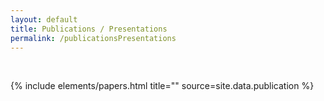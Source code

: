 ```yaml
---
layout: default
title: Publications / Presentations 
permalink: /publicationsPresentations
---
```


<br> 
   
{% include elements/papers.html title="" source=site.data.publication %}